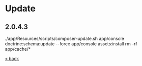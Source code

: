 # Update

## 2.0.4.3
./app/Resources/scripts/composer-update.sh
app/console doctrine:schema:update --force
app/console assets:install
rm -rf app/cache/*

<a href="../../../README.md">&laquo; back</a>
